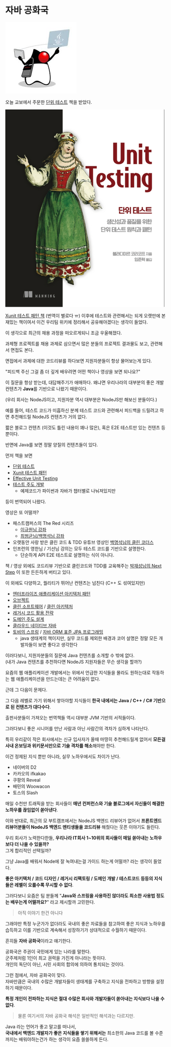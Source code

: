 # 자바 공화국

![java](./images/java.jpeg)

오늘 교보에서 주문한 [단위 테스트](https://www.kyobobook.co.kr/product/detailViewKor.laf?ejkGb=KOR&mallGb=KOR&barcode=9791161755748) 책을 받았다.

![unittest](./images/unittest.png)

[Xunit 테스트 패턴 책](http://www.kyobobook.co.kr/product/detailViewKor.laf?ejkGb=KOR&mallGb=KOR&barcode=9788960771253&orderClick=LAG&Kc=#N) (번역이 별로다 ㅠ) 이후에 테스트와 관련해서는 되게 오랫만에 본 재밌는 책이여서 이건 우리팀 위키에 정리해서 공유해야겠다는 생각이 들었다.  
  
이 생각으로 최근의 채용 과정을 떠오르게되니 조금 우울해졌다.  

과제형 프로젝트를 채용 과제로 삼으면서 많은 분들의 프로젝트 결과물도 보고, 관련해서 면접도 본다.  
  
면접에서 과제에 대한 코드리뷰를 하다보면 지원자분들이 항상 물어보는게 있다.  
  
"피드백 주신 그걸 좀 더 깊게 배우려면 어떤 책이나 영상을 보면 되나요?"  
  
이 질문을 항상 받는데, 대답해주기가 애매하다.
왜냐면 우리나라의 대부분의 좋은 개발 컨텐츠가 **Java**를 기반으로 나왔기 때문이다.  
  
(우리 회사는 NodeJS이고, 지원자분 역시 대부분은 NodeJS만 해보신 분들이다.)  
  
예를 들어, 테스트 코드가 미흡하신 분께 테스트 코드와 관련해서 피드백을 드릴려고 하면 추천해드릴 NodeJS 컨텐츠가 거의 없다.  
  
짧은 블로그 컨텐츠 (이것도 틀린 내용이 꽤나 많은), 혹은 E2E 테스트만 있는 컨텐츠 등 뿐이다.
  
반면에 Java를 보면 정말 양질의 컨텐츠들이 있다.  
  
먼저 책을 보면

* [단위 테스트](http://www.kyobobook.co.kr/product/detailViewKor.laf?ejkGb=KOR&mallGb=KOR&barcode=9791161755748&orderClick=LEa&Kc=)
* [Xunit 테스트 패턴](http://www.kyobobook.co.kr/product/detailViewKor.laf?ejkGb=KOR&mallGb=KOR&barcode=9788960771253&orderClick=LAG&Kc=#N)
* [Effective Unit Testing](http://www.kyobobook.co.kr/product/detailViewKor.laf?ejkGb=KOR&mallGb=KOR&barcode=9788968480621&orderClick=LAG&Kc=)
* [테스트 주도 개발](http://www.kyobobook.co.kr/product/detailViewKor.laf?ejkGb=KOR&mallGb=KOR&barcode=9788966261024&orderClick=LAG&Kc=)
  * 예제코드가 파이썬과 자바가 챕터별로 나눠져있지만

등이 번역되어 나왔다.  
  
영상은 또 어떨까?

* 패스트캠퍼스의 The Red 시리즈
  * [이규원님 강좌](https://fastcampus.co.kr/dev_red_ygw) 
  * [최범균님/백명석님 강좌](https://fastcampus.co.kr/dev_red_bcr)
* 오랫동안 사랑 받은 클린 코드 & TDD 유튜브 영상인 [백명석님의 클린 코더스](https://www.youtube.com/watch?v=60lLSe1phks) 
* 인프런의 영한님 / 기선님 강의는 모두 테스트 코드를 기반으로 설명한다. 
  * 단순하게 API E2E 테스트로 설명하는 식이 아니다.

책 / 영상 외에도 코드리뷰 기반으로 클린코드와 TDD를 교육해주는 [박재성님의 Next Step](https://edu.nextstep.camp/) 이 또한 든든하게 버티고 있다.  
  
이 외에도 다양하고, 퀄리티가 뛰어난 컨텐츠는 넘친다 (C++ 도 섞여있지만)

* [엔터프라이즈 애플리케이션 아키텍처 패턴](http://www.kyobobook.co.kr/product/detailViewKor.laf?ejkGb=KOR&mallGb=KOR&barcode=9791158390174&orderClick=LAG&Kc=)
* [오브젝트](http://www.kyobobook.co.kr/product/detailViewKor.laf?ejkGb=KOR&mallGb=KOR&barcode=9791158391409&orderClick=LAG&Kc=)
* [클린 소프트웨어](http://www.kyobobook.co.kr/product/detailViewKor.laf?ejkGb=KOR&mallGb=KOR&barcode=9791185890852&orderClick=LEa&Kc=) / [클린 아키텍처](http://www.kyobobook.co.kr/product/detailViewKor.laf?ejkGb=KOR&mallGb=KOR&barcode=9788966262472&orderClick=LAG&Kc=)
* [레거시 코드 활용 전략](http://www.kyobobook.co.kr/product/detailViewKor.laf?ejkGb=KOR&mallGb=KOR&barcode=9791161752075&orderClick=LAG&Kc=)
* [도메인 주도 설계](http://www.kyobobook.co.kr/product/detailViewKor.laf?ejkGb=KOR&mallGb=KOR&barcode=9788992939850&orderClick=LAG&Kc=)
* [클라우드 네이티브 자바](http://www.kyobobook.co.kr/product/detailViewKor.laf?ejkGb=KOR&mallGb=KOR&barcode=9791196203733&orderClick=LAG&Kc=)
* [토비의 스프링](http://www.kyobobook.co.kr/product/detailViewKor.laf?ejkGb=KOR&mallGb=KOR&barcode=9788960773431&orderClick=LEa&Kc=) / [자바 ORM 표준 JPA 프로그래밍](http://www.kyobobook.co.kr/product/detailViewKor.laf?ejkGb=KOR&mallGb=KOR&barcode=9788960777330&orderClick=LAG&Kc=)
  * java 생태계의 책이지만, 실무 코드를 제외한 배경과 코어 설명은 정말 모든 개발자들이 보면 좋다고 생각한다

이러다보니, 지원자분들의 질문에 Java 컨텐츠를 소개할 수 밖에 없다.  
(내가 Java 컨텐츠를 추천하다면 NodeJS 지원자들은 무슨 생각을 할까?)  
  
요즘의 웹 애플리케이션 개발에서는 위에서 언급한 지식들을 몰라도 원하는대로 작동하는 웹 애플리케이션을 만드는데는 큰 어려움이 없다.  
  
근데 그 다음이 문제다.
  
그 다음 레벨로 가기 위해서 쌓아야할 지식들이 **한국 내에서는 Java / C++ / C# 기반으로 된 컨텐츠가 대다수다**.  
  
출판사분들이 가져오는 번역책들 역시 대부분 JVM 기반의 서적들이다.  
  
그러다보니 좋은 시니어를 만난 사람과 아닌 사람간의 격차가 심하게 나타난다.  
  
특히 우리같이 작은 회사에서는 신규 입사자가 올때 마땅히 추천해드릴게 없어서 **모든걸 사내 온보딩과 위키문서만으로 기술 격차를 해소**해야만 한다.  
  
이건 정제된 지식 뿐만 아니라, 실무 노하우에서도 차이가 난다.

* 네이버의 D2
* 카카오의 ifkakao
* 쿠팡의 Reveal
* 배민의 Woowacon
* 토스의 Slash

매일 수천만 트래픽을 받는 회사들이 **매년 컨퍼런스와 기술 블로그에서 자신들이 해결한 노하우를 끊임없이 쏟아낸다**.  
  
이와 반대로, 최근의 모 부트캠프에서는 NodeJS 백엔드 리뷰어가 없어서 **프론트엔드 리뷰어분들이 NodeJS 백엔드 멘티생들을 코드리뷰** 해줬다는 웃픈 이야기도 들린다.  
  
우리 회사가 노력한다한들, **우리나라 IT회사 1~10위의 회사들이 매일 쏟아내는 노하우보다 더 나을 수 있을까?**  
그게 합리적인 선택일까?  
  
그냥 Java를 배워서 Node에 잘 녹여내는걸 가이드 하는게 어떨까? 라는 생각이 들었다.  
  
**좋은 아키텍처 / 코드 디자인 / 레거시 리팩토링 / 도메인 개발 / 테스트코드 등등의 지식들은 레벨이 오를수록 무시할 수 없다**.  
  
그러다보니 요즘은 팀 분들께 "**Java와 스프링을 사용하진 않더라도 최소한 사용법 정도는 배우는게 어떨까요?**" 라고 제시할까 고민한다.  

> 아직 이야기 한건 아니다

그래야만 특정 누군가가 없더라도 국내의 좋은 자료들을 참고하여 좋은 지식과 노하우를 습득하고 이를 기반으로 계속해서 성장하기가 상대적으로 수월하기 때문이다.  
  
흔히들 **자바 공화국**이라고 얘기한다.  
  
공화국은 주권이 국민에게 있는 나라를 말한다.  
군주제처럼 1인이 최고 권력을 가진게 아니라는 뜻이다.  
개인의 독단이 아닌, 시민 사회의 합의에 의하여 통치되는 것이다.  
  
그런 점에서, 자바 공화국이 맞다.  
자바만큼은 국내의 수많은 개발자들이 생태계를 구축하고 지식을 전파하고 방향을 설정하기 때문이다.  
  
**특정 개인이 전파하는 지식은 절대 수많은 회사와 개발자들이 쏟아내는 지식보다 나을 수 없다**.  
  
> 물론 여기서의 자바 공화국 해석은 일반적인 해석과는 다르지만.

Java 라는 언어가 좋고 말고를 떠나서,  
**국내에서 백엔드 개발자가 좋은 지식들을 쌓기 위해서는** 최소한의 Java 코드를 볼 수준까지는 배워야하는건가 하는 생각이 요즘 쓸쓸하게 든다.  
  
